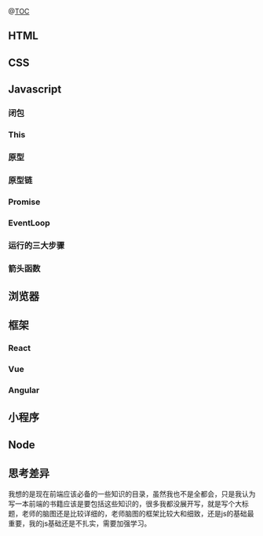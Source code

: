 @[TOC](写一本前端书籍的目录)

## HTML
## CSS
## Javascript
### 闭包
### This
### 原型
### 原型链
### Promise
### EventLoop
### 运行的三大步骤
### 箭头函数
## 浏览器
## 框架
### React
### Vue
### Angular
## 小程序
## Node

## 思考差异
我想的是现在前端应该必备的一些知识的目录，虽然我也不是全都会，只是我认为写一本前端的书籍应该是要包括这些知识的，很多我都没展开写，就是写个大标题，老师的脑图还是比较详细的，老师脑图的框架比较大和细致，还是js的基础最重要，我的js基础还是不扎实，需要加强学习。
